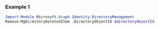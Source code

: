### Example 1
``` powershell
Import-Module Microsoft.Graph.Identity.DirectoryManagement
Remove-MgDirectoryDeletedItem -DirectoryObjectId $directoryObjectId
```
